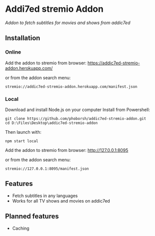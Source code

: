 # Addi7ed stremio Addon
_Addon to fetch subtitles for movies and shows from addic7ed_

## Installation
### Online
Add the addon to stremio from browser:
https://addic7ed-stremio-addon.herokuapp.com/

or from the addon search menu:
```
stremio://addic7ed-stremio-addon.herokuapp.com/manifest.json
```

### Local
Download and install Node.js on your computer
Install from Powershell:
```
git clone https://github.com/phoborsh/addic7ed-stremio-addon.git
cd D:\Files\Desktop\addic7ed-stremio-addon
```

Then launch with:
```
npm start local
```

Add the addon to stremio from browser:
http://127.0.0.1:8095

or from the addon search menu:
```
stremio://127.0.0.1:8095/manifest.json
```

## Features
- Fetch subtitles in any languages
- Works for all TV shows and movies on addic7ed

## Planned features
- Caching
